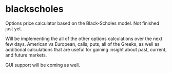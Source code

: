 # blackscholes
Options price calculator based on the Black-Scholes model. Not finished just yet. 

Will be implementing the all of the other options calculations over the next few days. American vs European, calls, puts, all of the Greeks, as well as additional calculations that are useful for gaining insight about past, current, and future markets.

GUI support will be coming as well. 

